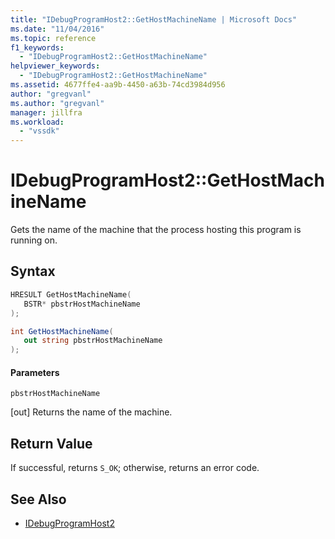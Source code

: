 ```yaml
---
title: "IDebugProgramHost2::GetHostMachineName | Microsoft Docs"
ms.date: "11/04/2016"
ms.topic: reference
f1_keywords:
  - "IDebugProgramHost2::GetHostMachineName"
helpviewer_keywords:
  - "IDebugProgramHost2::GetHostMachineName"
ms.assetid: 4677ffe4-aa9b-4450-a63b-74cd3984d956
author: "gregvanl"
ms.author: "gregvanl"
manager: jillfra
ms.workload:
  - "vssdk"
---
```

# IDebugProgramHost2::GetHostMachineName
Gets the name of the machine that the process hosting this program is running on.

## Syntax

```cpp
HRESULT GetHostMachineName( 
   BSTR* pbstrHostMachineName
);
```

```csharp
int GetHostMachineName( 
   out string pbstrHostMachineName
);
```

#### Parameters
 `pbstrHostMachineName`

 [out] Returns the name of the machine.

## Return Value
 If successful, returns `S_OK`; otherwise, returns an error code.

## See Also
- [IDebugProgramHost2](../../../extensibility/debugger/reference/idebugprogramhost2.md)